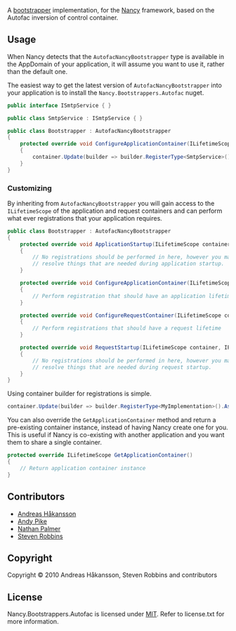A [bootstrapper](https://github.com/NancyFx/Nancy/wiki/Bootstrapper) implementation, for the [Nancy](http://nancyfx.org) framework, based on the Autofac inversion of control container.

## Usage

When Nancy detects that the `AutofacNancyBootstrapper` type is available in the AppDomain of your application, it will assume you want to use it, rather than the default one.

The easiest way to get the latest version of `AutofacNancyBootstrapper` into your application is to install the `Nancy.Bootstrappers.Autofac` nuget.

```csharp
public interface ISmtpService { }

public class SmtpService : ISmtpService { }

public class Bootstrapper : AutofacNancyBootstrapper
{
    protected override void ConfigureApplicationContainer(ILifetimeScope container)
    {
        container.Update(builder => builder.RegisterType<SmtpService>().As<ISmtpService>().SingleInstance());        
    }
}
```

### Customizing

By inheriting from `AutofacNancyBootstrapper` you will gain access to the `ILifetimeScope` of the application and request containers and can perform what ever registrations that your application requires.

```csharp
public class Bootstrapper : AutofacNancyBootstrapper
{
    protected override void ApplicationStartup(ILifetimeScope container, IPipelines pipelines)
    {
        // No registrations should be performed in here, however you may
        // resolve things that are needed during application startup.
    }

    protected override void ConfigureApplicationContainer(ILifetimeScope existingContainer)
    {
        // Perform registration that should have an application lifetime
    }

    protected override void ConfigureRequestContainer(ILifetimeScope container, NancyContext context)
    {
        // Perform registrations that should have a request lifetime
    }

    protected override void RequestStartup(ILifetimeScope container, IPipelines pipelines, NancyContext context)
    {
        // No registrations should be performed in here, however you may
        // resolve things that are needed during request startup.
    }
}
```

Using container builder for registrations is simple.

```c#
container.Update(builder => builder.RegisterType<MyImplementation>().As<MyInterface>());
```

You can also override the `GetApplicationContainer` method and return a pre-existing container instance, instead of having Nancy create one for you. This is useful if Nancy is co-existing with another application and you want them to share a single container.

```c#
protected override ILifetimeScope GetApplicationContainer()
{
    // Return application container instance
}
```

## Contributors

* [Andreas Håkansson](http://github.com/thecodejunkie)
* [Andy Pike](http://github.com/andypike)
* [Nathan Palmer](http://github.com/nathanpalmer)
* [Steven Robbins](http://github.com/grumpydev)

## Copyright

Copyright © 2010 Andreas Håkansson, Steven Robbins and contributors

## License

Nancy.Bootstrappers.Autofac is licensed under [MIT](http://www.opensource.org/licenses/mit-license.php "Read more about the MIT license form"). Refer to license.txt for more information.
